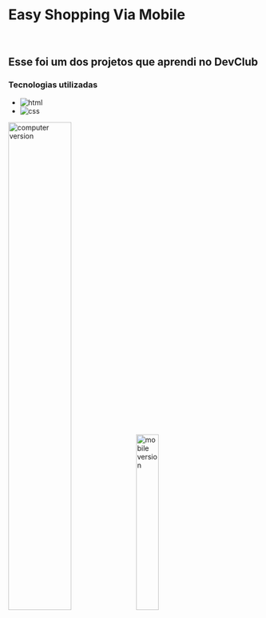 <h1> Easy Shopping Via Mobile </h1>

<br>

<h2> Esse foi um dos projetos que aprendi no DevClub </h2>

<h3> Tecnologias utilizadas </h3>

- <img src="https://img.shields.io/badge/HTML5-E34F26?style=for-the-badge&logo=html5&logoColor=white" alt="html">

- <img src="https://img.shields.io/badge/CSS-239120?&style=for-the-badge&logo=css3&logoColor=white" alt="css">

<img src="https://github.com/JonathamCarvalho/Easy-Shopping/blob/master/assets/computador..png?raw=true" alt="computer version" width="50%">

<img src="https://github.com/JonathamCarvalho/Easy-Shopping/blob/master/assets/cell%20phone.PNG?raw=true" alt="mobile version" width="30%">
